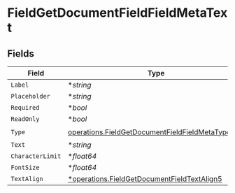 # FieldGetDocumentFieldFieldMetaText


## Fields

| Field                                                                                                                  | Type                                                                                                                   | Required                                                                                                               | Description                                                                                                            |
| ---------------------------------------------------------------------------------------------------------------------- | ---------------------------------------------------------------------------------------------------------------------- | ---------------------------------------------------------------------------------------------------------------------- | ---------------------------------------------------------------------------------------------------------------------- |
| `Label`                                                                                                                | **string*                                                                                                              | :heavy_minus_sign:                                                                                                     | N/A                                                                                                                    |
| `Placeholder`                                                                                                          | **string*                                                                                                              | :heavy_minus_sign:                                                                                                     | N/A                                                                                                                    |
| `Required`                                                                                                             | **bool*                                                                                                                | :heavy_minus_sign:                                                                                                     | N/A                                                                                                                    |
| `ReadOnly`                                                                                                             | **bool*                                                                                                                | :heavy_minus_sign:                                                                                                     | N/A                                                                                                                    |
| `Type`                                                                                                                 | [operations.FieldGetDocumentFieldFieldMetaTypeText](../../models/operations/fieldgetdocumentfieldfieldmetatypetext.md) | :heavy_check_mark:                                                                                                     | N/A                                                                                                                    |
| `Text`                                                                                                                 | **string*                                                                                                              | :heavy_minus_sign:                                                                                                     | N/A                                                                                                                    |
| `CharacterLimit`                                                                                                       | **float64*                                                                                                             | :heavy_minus_sign:                                                                                                     | N/A                                                                                                                    |
| `FontSize`                                                                                                             | **float64*                                                                                                             | :heavy_minus_sign:                                                                                                     | N/A                                                                                                                    |
| `TextAlign`                                                                                                            | [*operations.FieldGetDocumentFieldTextAlign5](../../models/operations/fieldgetdocumentfieldtextalign5.md)              | :heavy_minus_sign:                                                                                                     | N/A                                                                                                                    |